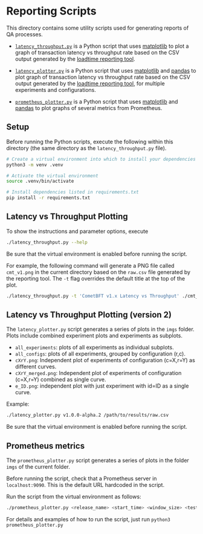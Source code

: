 # Reporting Scripts

This directory contains some utility scripts used for generating reports of QA processes.

* [`latency_throughput.py`](./latency_throughput.py) is a Python script that uses
    [matplotlib] to plot a graph of transaction latency vs throughput rate based on
    the CSV output generated by the [loadtime reporting
    tool](../../../test/loadtime/cmd/report/).

* [`latency_plotter.py`](./latency_plotter.py) is a Python script that uses
    [matplotlib] and [pandas] to plot graph of transaction latency vs throughput rate based on
    the CSV output generated by the [loadtime reporting
    tool](../../../test/loadtime/cmd/report/), for multiple experiments and configurations.

* [`prometheus_plotter.py`](./prometheus_plotter.py) is a Python script that uses
    [matplotlib] and [pandas] to plot graphs of several metrics from Prometheus.

## Setup

Before running the Python scripts, execute the following within this directory (the same directory
as the `latency_throughput.py` file).

```bash
# Create a virtual environment into which to install your dependencies
python3 -m venv .venv

# Activate the virtual environment
source .venv/bin/activate

# Install dependencies listed in requirements.txt
pip install -r requirements.txt
```

## Latency vs Throughput Plotting

To show the instructions and parameter options, execute 
```bash
./latency_throughput.py --help
```
Be sure that the virtual environment is enabled before running the script.

For example, the following command will generate a PNG file called `cmt_v1.png` in the current
directory based on the `raw.csv` file generated by the reporting tool. The `-t` flag overrides the
default title at the top of the plot.
```bash
./latency_throughput.py -t 'CometBFT v1.x Latency vs Throughput' ./cmt_v1.png /path/to/results/raw.csv
```

## Latency vs Throughput Plotting (version 2)

The `latency_plotter.py` script generates a series of plots in the `imgs` folder.
Plots include combined experiment plots and experiments as subplots.
- `all_experiments`: plots of all experiments as individual subplots.
- `all_configs`: plots of all experiments, grouped by configuration (r,c).
- `cXrY.png`: Independent plot of experiments of configuration (c=X,r=Y) as different curves.
- `cXrY_merged.png`: Independent plot of experiments of configuration (c=X,r=Y) combined as single curve.
- `e_ID.png`: independent plot with just experiment with id=ID as a single curve.

Example:
```bash
./latency_plotter.py v1.0.0-alpha.2 /path/to/results/raw.csv
```
Be sure that the virtual environment is enabled before running the script.

## Prometheus metrics

The `prometheus_plotter.py` script generates a series of plots in the folder `imgs` of the current folder.

Before running the script, check that a Prometheus server in `localhost:9090`. This is the default URL hardcoded in the script.

Run the script from the virtual environment as follows:
```bash
./prometheus_plotter.py <release_name> <start_time> <window_size> <test_case>
```

For details and examples of how to run the script, just run `python3 prometheus_plotter.py` 

[matplotlib]: https://matplotlib.org/
[pandas]: https://pandas.pydata.org
